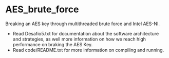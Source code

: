 AES_brute_force
===============

Breaking an AES key through multithreaded brute force and Intel AES-NI.

- Read Desafio5.txt for documentation about the software architecture and strategies, as well more information on how we reach high performance on braking the AES Key.
- Read code/README.txt for more information on compiling and running.
